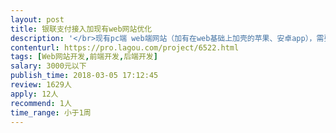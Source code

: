```yaml
---                
layout: post       
title: 银联支付接入加现有web网站优化           
description: '</br>现有pc端 web端网站（加有在web基础上加壳的苹果、安卓app），需要加入银联支付的接入，另外网站做一些小的优化调整</br>'     
contenturl: https://pro.lagou.com/project/6522.html      
tags: [Web网站开发,前端开发,后端开发]            
salary: 3000元以下          
publish_time: 2018-03-05 17:12:45         
review: 1629人                   
apply: 12人                   
recommend: 1人                   
time_range: 小于1周              
---                 
```

